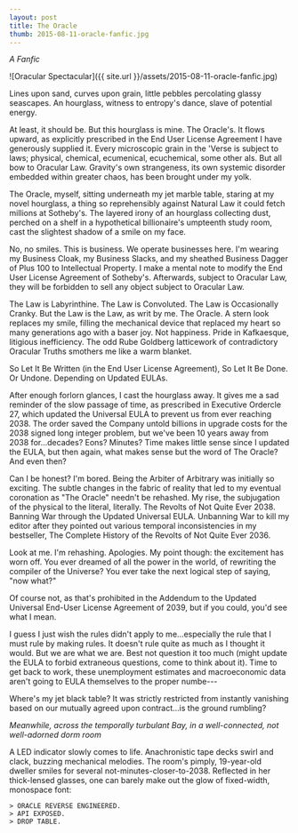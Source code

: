 ```yaml
---
layout: post
title: The Oracle
thumb: 2015-08-11-oracle-fanfic.jpg
---
```


*A Fanfic*

![Oracular Spectacular]({{ site.url }}/assets/2015-08-11-oracle-fanfic.jpg)

Lines upon sand, curves upon grain, little pebbles percolating glassy seascapes. An hourglass, witness to entropy's dance, slave of potential energy.

At least, it should be. But this hourglass is mine. The Oracle's. It flows upward, as explicitly prescribed in the End User License Agreement I have generously supplied it. Every microscopic grain in the 'Verse is subject to laws; physical, chemical, ecumenical, ecuchemical, some other als. But all bow to Oracular Law. Gravity's own strangeness, its own systemic disorder embedded within greater chaos, has been brought under my yolk.

The Oracle, myself, sitting underneath my jet marble table, staring at my novel hourglass, a thing so reprehensibly against Natural Law it could fetch millions at Sotheby's. The layered irony of an hourglass collecting dust, perched on a shelf in a hypothetical billionaire's umpteenth study room, cast the slightest shadow of a smile on my face.

No, no smiles. This is business. We operate businesses here. I'm wearing my Business Cloak, my Business Slacks, and my sheathed Business Dagger of Plus 100 to Intellectual Property. I make a mental note to modify the End User License Agreement of Sotheby's. Afterwards, subject to Oracular Law, they will be forbidden to sell any object subject to Oracular Law.

The Law is Labyrinthine. The Law is Convoluted. The Law is Occasionally Cranky. But the Law is the Law, as writ by me. The Oracle. A stern look replaces my smile, filling the mechanical device that replaced my heart so many generations ago with a baser joy. Not happiness. Pride in Kafkaesque, litigious inefficiency. The odd Rube Goldberg latticework of contradictory Oracular Truths smothers me like a warm blanket.

So Let It Be Written (in the End User License Agreement), So Let It Be Done. Or Undone. Depending on Updated EULAs.

After enough forlorn glances, I cast the hourglass away. It gives me a sad reminder of the slow passage of time, as prescribed in Executive Ordercle 27, which updated the Universal EULA to prevent us from ever reaching 2038. The order saved the Company untold billions in upgrade costs for the 2038 signed long integer problem, but we've been 10 years away from 2038 for...decades? Eons? Minutes? Time makes little sense since I updated the EULA, but then again, what makes sense but the word of The Oracle? And even then?

Can I be honest? I'm bored. Being the Arbiter of Arbitrary was initially so exciting. The subtle changes in the fabric of reality that led to my eventual coronation as "The Oracle" needn't be rehashed. My rise, the subjugation of the physical to the literal, literally. The Revolts of Not Quite Ever 2038. Banning War through the Updated Universal EULA. Unbanning War to kill my editor after they pointed out various temporal inconsistencies in my bestseller, The Complete History of the Revolts of Not Quite Ever 2036.

Look at me. I'm rehashing. Apologies. My point though: the excitement has worn off. You ever dreamed of all the power in the world, of rewriting the compiler of the Universe? You ever take the next logical step of saying, "now what?"

Of course not, as that's prohibited in the Addendum to the Updated Universal End-User License Agreement of 2039, but if you could, you'd see what I mean.

I guess I just wish the rules didn't apply to me...especially the rule that I must rule by making rules. It doesn't rule quite as much as I thought it would. But we are what we are. Best not question it too much (might update the EULA to forbid extraneous questions, come to think about it). Time to get back to work, these unemployment estimates and macroeconomic data aren't going to EULA themselves to the proper numbe---

Where's my jet black table? It was strictly restricted from instantly vanishing based on our mutually agreed upon contract...is the ground rumbling?

*Meanwhile, across the temporally turbulant Bay, in a well-connected, not well-adorned dorm room*

A LED indicator slowly comes to life. Anachronistic tape decks swirl and clack, buzzing mechanical melodies. The room's pimply, 19-year-old dweller smiles for several not-minutes-closer-to-2038. Reflected in her thick-lensed glasses, one can barely make out the glow of fixed-width, monospace font:

```
> ORACLE REVERSE ENGINEERED.
> API EXPOSED.
> DROP TABLE.
```

